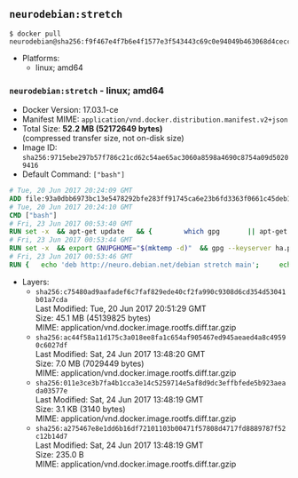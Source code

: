 ## `neurodebian:stretch`

```console
$ docker pull neurodebian@sha256:f9f467e4f7b6e4f1577e3f543443c69c0e94049b463068d4cecc975587b083f6
```

-	Platforms:
	-	linux; amd64

### `neurodebian:stretch` - linux; amd64

-	Docker Version: 17.03.1-ce
-	Manifest MIME: `application/vnd.docker.distribution.manifest.v2+json`
-	Total Size: **52.2 MB (52172649 bytes)**  
	(compressed transfer size, not on-disk size)
-	Image ID: `sha256:9715ebe297b57f786c21cd62c54ae65ac3060a8598a4690c8754a09d50209416`
-	Default Command: `["bash"]`

```dockerfile
# Tue, 20 Jun 2017 20:24:09 GMT
ADD file:93a0dbb6973bc13e5478292bfe283ff91745ca6e23b6fd3363f0661c45deb1ec in / 
# Tue, 20 Jun 2017 20:24:10 GMT
CMD ["bash"]
# Fri, 23 Jun 2017 00:53:40 GMT
RUN set -x 	&& apt-get update 	&& { 		which gpg 		|| apt-get install -y --no-install-recommends gnupg2 		|| apt-get install -y --no-install-recommends gnupg 	; } 	&& { 		gpg --version | grep -q '^gpg (GnuPG) 1\.' 		|| apt-get install -y --no-install-recommends dirmngr 	; } 	&& rm -rf /var/lib/apt/lists/*
# Fri, 23 Jun 2017 00:53:44 GMT
RUN set -x 	&& export GNUPGHOME="$(mktemp -d)" 	&& gpg --keyserver ha.pool.sks-keyservers.net --recv-keys DD95CC430502E37EF840ACEEA5D32F012649A5A9 	&& gpg --export DD95CC430502E37EF840ACEEA5D32F012649A5A9 > /etc/apt/trusted.gpg.d/neurodebian.gpg 	&& rm -rf "$GNUPGHOME" 	&& apt-key list | grep neurodebian
# Fri, 23 Jun 2017 00:53:46 GMT
RUN { 	echo 'deb http://neuro.debian.net/debian stretch main'; 	echo 'deb http://neuro.debian.net/debian data main'; 	echo '#deb-src http://neuro.debian.net/debian-devel stretch main'; } > /etc/apt/sources.list.d/neurodebian.sources.list
```

-	Layers:
	-	`sha256:c75480ad9aafadef6c7faf829ede40cf2fa990c9308d6cd354d53041b01a7cda`  
		Last Modified: Tue, 20 Jun 2017 20:51:29 GMT  
		Size: 45.1 MB (45139825 bytes)  
		MIME: application/vnd.docker.image.rootfs.diff.tar.gzip
	-	`sha256:ac44f58a11d175c3a018ee8fa1c654af905467ed945aeaed4a8c49590c6027df`  
		Last Modified: Sat, 24 Jun 2017 13:48:20 GMT  
		Size: 7.0 MB (7029449 bytes)  
		MIME: application/vnd.docker.image.rootfs.diff.tar.gzip
	-	`sha256:011e3ce3b7fa4b1cca3e14c5259714e5af8d9dc3effbfede5b923aeada03577e`  
		Last Modified: Sat, 24 Jun 2017 13:48:19 GMT  
		Size: 3.1 KB (3140 bytes)  
		MIME: application/vnd.docker.image.rootfs.diff.tar.gzip
	-	`sha256:a275467e8e1dd6b16df72101103b00471f57808d4717fd8889787f52c12b14d7`  
		Last Modified: Sat, 24 Jun 2017 13:48:19 GMT  
		Size: 235.0 B  
		MIME: application/vnd.docker.image.rootfs.diff.tar.gzip
